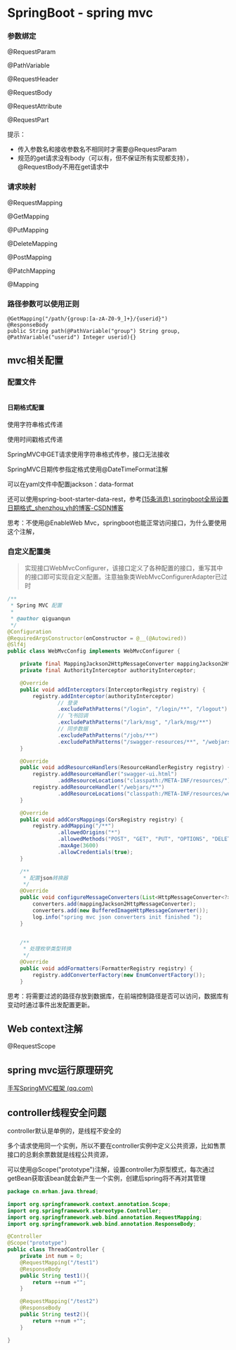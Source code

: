 # SpringBoot - spring mvc



### 参数绑定

@RequestParam

@PathVariable

@RequestHeader

@RequestBody

@RequestAttribute

@RequestPart

提示：

- 传入参数名和接收参数名不相同时才需要@RequestParam
- 规范的get请求没有body（可以有，但不保证所有实现都支持），@RequestBody不用在get请求中



### 请求映射

@RequestMapping

@GetMapping

@PutMapping

@DeleteMapping

@PostMapping

@PatchMapping

@Mapping

### 路径参数可以使用正则

```
@GetMapping("/path/{group:[a-zA-Z0-9_]+}/{userid}")
@ResponseBody
public String path(@PathVariable("group") String group, @PathVariable("userid") Integer userid){}
```



## mvc相关配置

### 配置文件

```properties

```

#### 日期格式配置

使用字符串格式传递

使用时间戳格式传递

SpringMVC中GET请求使用字符串格式传参，接口无法接收

SpringMVC日期传参指定格式使用@DateTimeFormat注解

可以在yaml文件中配置jackson：data-format

还可以使用spring-boot-starter-data-rest，参考[(15条消息) springboot全局设置日期格式_shenzhou_yh的博客-CSDN博客](https://blog.csdn.net/shenzhou_yh/article/details/97657888)



思考：不使用@EnableWeb Mvc，springboot也能正常访问接口，为什么要使用这个注解，

### 自定义配置类

> 实现接口WebMvcConfigurer，该接口定义了各种配置的接口，重写其中的接口即可实现自定义配置。注意抽象类WebMvcConfigurerAdapter已过时

```java
/**
 * Spring MVC 配置
 *
 * @author qiguanqun
 */
@Configuration
@RequiredArgsConstructor(onConstructor = @__(@Autowired))
@Slf4j
public class WebMvcConfig implements WebMvcConfigurer {

    private final MappingJackson2HttpMessageConverter mappingJackson2HttpMessageConverter;
    private final AuthorityInterceptor authorityInterceptor;

    @Override
    public void addInterceptors(InterceptorRegistry registry) {
        registry.addInterceptor(authorityInterceptor)
                // 登录
                .excludePathPatterns("/login", "/login/**", "/logout")
                // 飞书回调
                .excludePathPatterns("/lark/msg", "/lark/msg/**")
                // 同步数据
                .excludePathPatterns("/jobs/**")
                .excludePathPatterns("/swagger-resources/**", "/webjars/**", "/v2/**", "/swagger-ui.html/**");
    }

    @Override
    public void addResourceHandlers(ResourceHandlerRegistry registry) {
        registry.addResourceHandler("swagger-ui.html")
                .addResourceLocations("classpath:/META-INF/resources/");
        registry.addResourceHandler("/webjars/**")
                .addResourceLocations("classpath:/META-INF/resources/webjars/");
    }

    @Override
    public void addCorsMappings(CorsRegistry registry) {
        registry.addMapping("/**")
                .allowedOrigins("*")
                .allowedMethods("POST", "GET", "PUT", "OPTIONS", "DELETE")
                .maxAge(3600)
                .allowCredentials(true);
    }

    /**
     * 配置json转换器
     */
    @Override
    public void configureMessageConverters(List<HttpMessageConverter<?>> converters) {
        converters.add(mappingJackson2HttpMessageConverter);
        converters.add(new BufferedImageHttpMessageConverter());
        log.info("spring mvc json converters init finished ");
    }


    /**
     * 处理枚举类型转换
     */
    @Override
    public void addFormatters(FormatterRegistry registry) {
        registry.addConverterFactory(new EnumConvertFactory());
    }


```

思考：将需要过滤的路径存放到数据库，在前端控制路径是否可以访问，数据库有变动时通过事件出发配置更新。

## Web context注解

@RequestScope



## spring mvc运行原理研究

[手写SpringMVC框架 (qq.com)](https://mp.weixin.qq.com/s/xezRzragPlsRY03EIEqepg)



## controller线程安全问题

controller默认是单例的，是线程不安全的

多个请求使用同一个实例，所以不要在controller实例中定义公共资源，比如售票接口的总剩余票数就是线程公共资源，

可以使用@Scope("prototype")注解，设置controller为原型模式，每次通过getBean获取该bean就会新产生一个实例，创建后spring将不再对其管理

```java
package cn.mrhan.java.thread;

import org.springframework.context.annotation.Scope;
import org.springframework.stereotype.Controller;
import org.springframework.web.bind.annotation.RequestMapping;
import org.springframework.web.bind.annotation.ResponseBody;

@Controller
@Scope("prototype")
public class ThreadController {
    private int num = 0;
    @RequestMapping("/test1")
    @ResponseBody
    public String test1(){
        return ++num +"";
    }

    @RequestMapping("/test2")
    @ResponseBody
    public String test2(){
        return ++num +"";
    }

}

```

